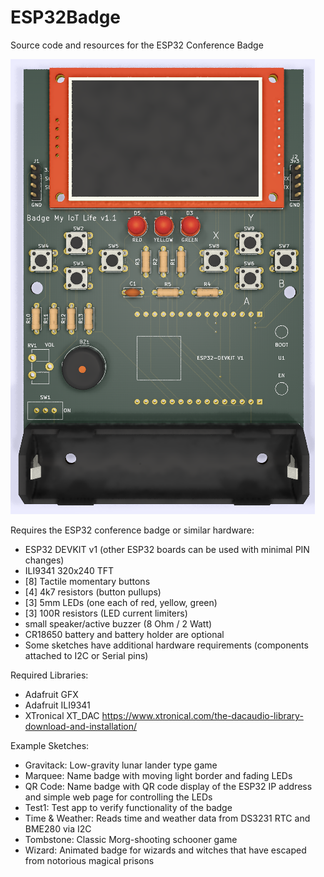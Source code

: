 # ESP32Badge
Source code and resources for the ESP32 Conference Badge

![alt text](https://raw.githubusercontent.com/DigiTorus86/ESP32Badge/main/images/BadgeRender_v1b.png)

Requires the ESP32 conference badge or similar hardware:
- ESP32 DEVKIT v1  (other ESP32 boards can be used with minimal PIN changes)
- ILI9341 320x240 TFT
- [8] Tactile momentary buttons
- [4] 4k7 resistors (button pullups)
- [3] 5mm LEDs (one each of red, yellow, green)
- [3] 100R resistors (LED current limiters)
- small speaker/active buzzer  (8 Ohm / 2 Watt)
- CR18650 battery and battery holder are optional
- Some sketches have additional hardware requirements (components attached to I2C or Serial pins)

Required Libraries:
- Adafruit GFX
- Adafruit ILI9341
- XTronical XT_DAC  https://www.xtronical.com/the-dacaudio-library-download-and-installation/

Example Sketches:
- Gravitack:  Low-gravity lunar lander type game
- Marquee:  Name badge with moving light border and fading LEDs
- QR Code:  Name badge with QR code display of the ESP32 IP address and simple web page for controlling the LEDs
- Test1:  Test app to verify functionality of the badge
- Time & Weather:  Reads time and weather data from DS3231 RTC and BME280 via I2C
- Tombstone:  Classic Morg-shooting schooner game
- Wizard:  Animated badge for wizards and witches that have escaped from notorious magical prisons
